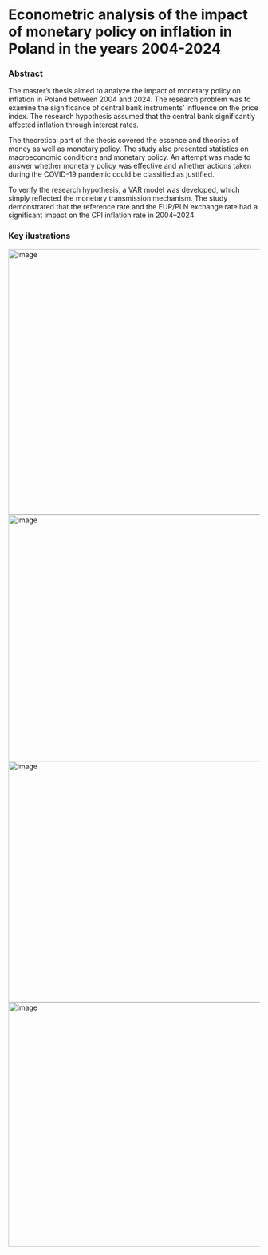 # Econometric analysis of the impact of monetary policy on inflation in Poland in the years 2004-2024
### Abstract

The master’s thesis aimed to analyze the impact of monetary policy on inflation in Poland between 2004 and 2024. The research problem was to examine the significance of central bank instruments’ influence on the price index. The research hypothesis assumed that the central bank significantly affected inflation through interest rates.

The theoretical part of the thesis covered the essence and theories of money as well as monetary policy. The study also presented statistics on macroeconomic conditions and monetary policy. An attempt was made to answer whether monetary policy was effective and whether actions taken during the COVID-19 pandemic could be classified as justified.

To verify the research hypothesis, a VAR model was developed, which simply reflected the monetary transmission mechanism. The study demonstrated that the reference rate and the EUR/PLN exchange rate had a significant impact on the CPI inflation rate in 2004–2024.

### Key ilustrations
<img width="646" height="532" alt="image" src="https://github.com/user-attachments/assets/f3551e61-6fb7-4a2b-8583-f653b87110e5" />
<img width="637" height="493" alt="image" src="https://github.com/user-attachments/assets/4acdd266-be06-45a4-8a86-8ab58df83f13" />
<img width="642" height="483" alt="image" src="https://github.com/user-attachments/assets/8f10d3b2-37a4-4536-8f7d-dd6f9dde48fc" />
<img width="641" height="490" alt="image" src="https://github.com/user-attachments/assets/fd78b675-2911-4f7e-8719-5203e6c1ef72" />









